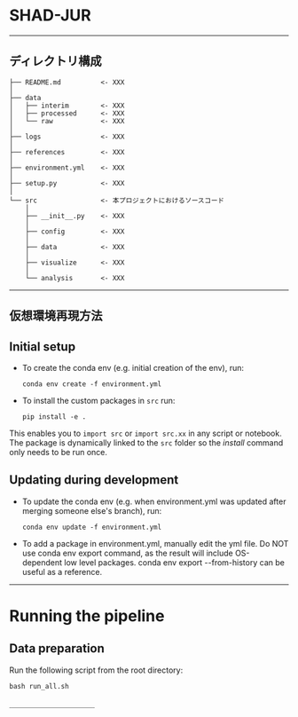 # SHAD-JUR

---

## ディレクトリ構成

```
├── README.md          <- XXX
│
├── data
│   ├── interim        <- XXX
│   ├── processed      <- XXX
│   └── raw            <- XXX
│
├── logs               <- XXX
│
├── references         <- XXX
│
├── environment.yml    <- XXX
│
├── setup.py           <- XXX
│
└── src                <- 本プロジェクトにおけるソースコード
    │
    ├── __init__.py    <- XXX
    │
    ├── config         <- XXX
    │
    ├── data           <- XXX
    │
    ├── visualize      <- XXX
    │
    └── analysis       <- XXX
```

---

## 仮想環境再現方法


## Initial setup
* To create the conda env (e.g. initial creation of the env), run:
  
  ```conda env create -f environment.yml```

* To install the custom packages in `src` run:

   ```pip install -e .```

This enables you to `import src` or `import src.xx` in any script or notebook.  
The package is dynamically linked to the `src` folder so the *install* command only needs to be run once.

## Updating during development

* To update the conda env (e.g. when environment.yml was updated after merging someone else's branch), run:
  
  ```conda env update -f environment.yml```

* To add a package in environment.yml, manually edit the yml file. Do NOT use conda env export command, as the result will include OS-dependent low level packages. conda env export --from-history can be useful as a reference.



---

# Running the pipeline

## Data preparation

Run the following script from the root directory:

```
bash run_all.sh
```
＿＿＿＿＿＿＿＿＿＿＿
